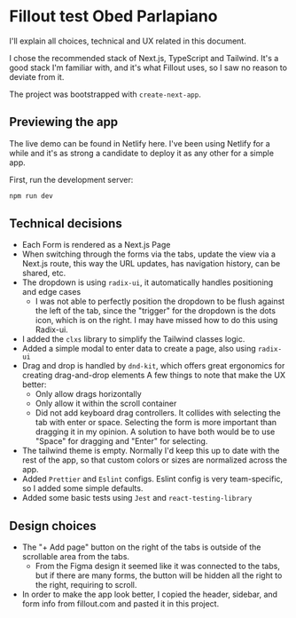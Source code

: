 # Fillout test Obed Parlapiano

I'll explain all choices, technical and UX related in this document.

I chose the recommended stack of Next.js, TypeScript and Tailwind. It's a good stack I'm familiar with, and it's what Fillout uses, so I saw no reason to deviate from it.

The project was bootstrapped with `create-next-app`.

## Previewing the app

The live demo can be found in Netlify here. I've been using Netlify for a while and it's as strong a candidate to deploy it as any other for a simple app.

First, run the development server:

```bash
npm run dev
```

## Technical decisions

- Each Form is rendered as a Next.js Page
- When switching through the forms via the tabs, update the view via a Next.js route, this way the URL updates, has navigation history, can be shared, etc.
- The dropdown is using `radix-ui`, it automatically handles positioning and edge cases
  - I was not able to perfectly position the dropdown to be flush against the left of the tab, since the "trigger" for the dropdown is the dots icon, which is on the right. I may have missed how to do this using Radix-ui.
- I added the `clxs` library to simplify the Tailwind classes logic.
- Added a simple modal to enter data to create a page, also using `radix-ui`
- Drag and drop is handled by `dnd-kit`, which offers great ergonomics for creating drag-and-drop elements A few things to note that make the UX better:
  - Only allow drags horizontally
  - Only allow it within the scroll container
  - Did not add keyboard drag controllers. It collides with selecting the tab with enter or space. Selecting the form is more important than dragging it in my opinion. A solution to have both would be to use "Space" for dragging and "Enter" for selecting.
- The tailwind theme is empty. Normally I'd keep this up to date with the rest of the app, so that custom colors or sizes are normalized across the app.
- Added `Prettier` and `Eslint` configs. Eslint config is very team-specific, so I added some simple defaults.
- Added some basic tests using `Jest` and `react-testing-library`

## Design choices

- The "+ Add page" button on the right of the tabs is outside of the scrollable area from the tabs.
  - From the Figma design it seemed like it was connected to the tabs, but if there are many forms, the button will be hidden all the right to the right, requiring to scroll.
- In order to make the app look better, I copied the header, sidebar, and form info from fillout.com and pasted it in this project. 
